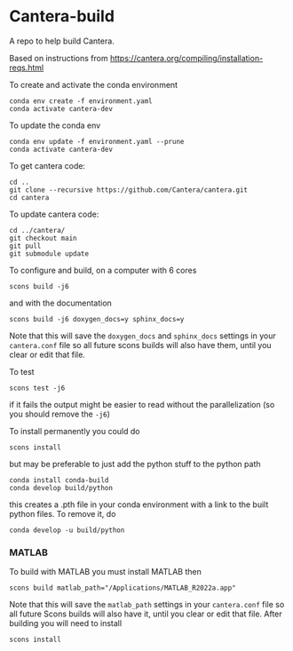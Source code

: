 # Cantera-build

A repo to help build Cantera.

Based on instructions from https://cantera.org/compiling/installation-reqs.html


To create and activate the conda environment
```
conda env create -f environment.yaml
conda activate cantera-dev
```

To update the conda env
```
conda env update -f environment.yaml --prune
conda activate cantera-dev
```

To get cantera code:
```
cd ..
git clone --recursive https://github.com/Cantera/cantera.git
cd cantera
```

To update cantera code:
```
cd ../cantera/
git checkout main
git pull
git submodule update
```

To configure and build, on a computer with 6 cores
```
scons build -j6
```
and with the documentation
```
scons build -j6 doxygen_docs=y sphinx_docs=y 
```
Note that this will save the `doxygen_docs` and `sphinx_docs` settings in your `cantera.conf` file so all future scons builds will also have them, until you clear or edit that file.

To test
```
scons test -j6
```
if it fails the output might be easier to read without the parallelization 
(so you should remove the `-j6`)


To install permanently you could do 
```
scons install
```

but may be preferable to just add the python stuff to the python path
```
conda install conda-build 
conda develop build/python
```

this creates a .pth file in your conda environment with a link to the built python files.
To remove it, do
```
conda develop -u build/python
```


### MATLAB
To build with MATLAB you must install MATLAB then 
```
scons build matlab_path="/Applications/MATLAB_R2022a.app"
```
Note that this will save the `matlab_path` settings in your `cantera.conf` file so all future Scons builds will also have it, until you clear or edit that file.
After building you will need to install
```
scons install
```

